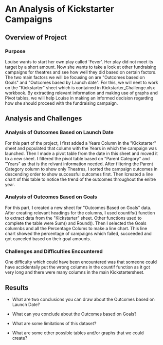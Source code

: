 # An Analysis of Kickstarter Campaigns

## Overview of Project

### Purpose

Louise wants to start her own play called 'Fever'. Her play did not meet its target by a short amount. Now she wants to take a look 
at other fundraising campaigns for theatres and see how well they did based on certain factors. The two main factors we will be focusing on are 
"Outcomes based on Goals" and "Outcomes based by Launch date". For this, we will neet to work on the "Kickstarter" sheet which is contained in
Kickstarter_Challenge.xlsx workbook. By extracting relevant information and making use of graphs and Pivot tables, we will help Louise in making
an informed decision regarding how she should proceed with the fundraising campaign. 

## Analysis and Challenges

### Analysis of Outcomes Based on Launch Date

For this part of the project, I first added a Years Column in the "Kickstarter" sheet and populated that column with the Years in which the 
campaign was launched. Then I made a pivot table from the date in this sheet and moved it to a new sheet. I filtered the pivot table based on
"Parent Category" and "Years" as that is the relvant information needed. After filtering the Parent Category column to show only Theatres, I
sorted the campaign outcomes in descending order to show successful outcomes first. Then Icreated a line chart of this table to notice the trend
of the outcomes throughout the enitre year. 

### Analysis of Outcomes Based on Goals


For this part, I created a new sheet for "Outcomes Based on Goals" data. After creating relevant headings for the columns, I used countifs()
function to extract data from the "Kickstarter" sheet. Other functions used to complete the table were Sum() and Round(). Then I selected the Goals 
columnbs and all the Percentage Colums to make a line chart. This line chart showed the percentage of campaigns which failed, succeeded and got canceled 
based on their goal amounts. 

### Challenges and Difficulties Encountered

One difficulty which could have been encountered was that someone could have accidentally put the wrong columns in the countif function as it got 
very long and there were many columns in the main Kickstartersheet.  

## Results

- What are two conclusions you can draw about the Outcomes based on Launch Date?

- What can you conclude about the Outcomes based on Goals?

- What are some limitations of this dataset?

- What are some other possible tables and/or graphs that we could create?


